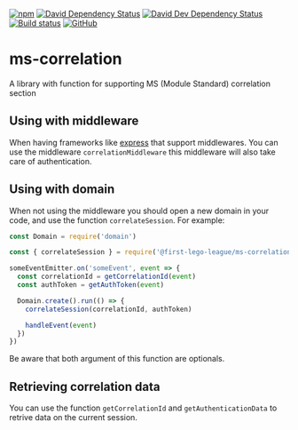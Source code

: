 [![npm](https://img.shields.io/npm/v/@first-lego-league/ms-correlation.svg)](https://www.npmjs.com/package/@first-lego-league/ms-correlation)
[![David Dependency Status](https://david-dm.org/FirstLegoLeague/ms-correlation.svg)](https://david-dm.org/FirstLegoLeague/ms-correlation)
[![David Dev Dependency Status](https://david-dm.org/FirstLegoLeague/ms-correlation/dev-status.svg)](https://david-dm.org/FirstLegoLeague/ms-correlation#info=devDependencies)
[![Build status](https://ci.appveyor.com/api/projects/status/65scfycp2uyg83ri/branch/master?svg=true)](https://ci.appveyor.com/project/2roy999/ms-correlation/branch/master)
[![GitHub](https://img.shields.io/github/license/FirstLegoLeague/ms-correlation.svg)](https://github.com/FirstLegoLeague/ms-correlation/blob/master/LICENSE)

# ms-correlation
A library with function for supporting MS (Module Standard) correlation
section

## Using with middleware

When having frameworks like [express](https://www.express.com/) that
support middlewares. You can use the middleware
`correlationMiddleware` this middleware will also take care of
authentication.

## Using with domain

When not using the middleware you should open a new domain in your
code, and use the function `correlateSession`. For example:
```js
const Domain = require('domain')

const { correlateSession } = require('@first-lego-league/ms-correlation')

someEventEmitter.on('someEvent', event => {
  const correlationId = getCorrelationId(event)
  const authToken = getAuthToken(event)

  Domain.create().run(() => {
    correlateSession(correlationId, authToken)

    handleEvent(event)
  })
})
```

Be aware that both argument of this function are optionals.

## Retrieving correlation data

You can use the function `getCorrelationId` and
`getAuthenticationData` to retrive data on the current session.
